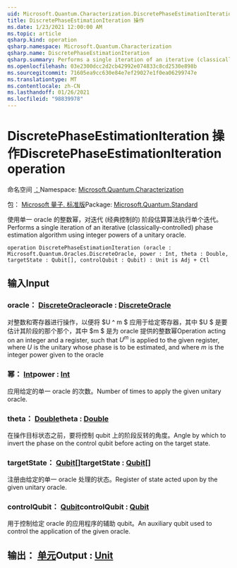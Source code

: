 ```yaml
---
uid: Microsoft.Quantum.Characterization.DiscretePhaseEstimationIteration
title: DiscretePhaseEstimationIteration 操作
ms.date: 1/23/2021 12:00:00 AM
ms.topic: article
qsharp.kind: operation
qsharp.namespace: Microsoft.Quantum.Characterization
qsharp.name: DiscretePhaseEstimationIteration
qsharp.summary: Performs a single iteration of an iterative (classically-controlled) phase estimation algorithm using integer powers of a unitary oracle.
ms.openlocfilehash: 03e2300dcc2d2cb42992e074833c8cd2530e898b
ms.sourcegitcommit: 71605ea9cc630e84e7ef29027e1f0ea06299747e
ms.translationtype: MT
ms.contentlocale: zh-CN
ms.lasthandoff: 01/26/2021
ms.locfileid: "98839978"
---
```

# <a name="discretephaseestimationiteration-operation"></a><span data-ttu-id="6d83d-102">DiscretePhaseEstimationIteration 操作</span><span class="sxs-lookup"><span data-stu-id="6d83d-102">DiscretePhaseEstimationIteration operation</span></span>

<span data-ttu-id="6d83d-103">命名空间 [：](xref:Microsoft.Quantum.Characterization)</span><span class="sxs-lookup"><span data-stu-id="6d83d-103">Namespace: [Microsoft.Quantum.Characterization](xref:Microsoft.Quantum.Characterization)</span></span>

<span data-ttu-id="6d83d-104">包： [Microsoft 量子. 标准版](https://nuget.org/packages/Microsoft.Quantum.Standard)</span><span class="sxs-lookup"><span data-stu-id="6d83d-104">Package: [Microsoft.Quantum.Standard](https://nuget.org/packages/Microsoft.Quantum.Standard)</span></span>


<span data-ttu-id="6d83d-105">使用单一 oracle 的整数幂，对迭代 (经典控制的) 阶段估算算法执行单个迭代。</span><span class="sxs-lookup"><span data-stu-id="6d83d-105">Performs a single iteration of an iterative (classically-controlled) phase estimation algorithm using integer powers of a unitary oracle.</span></span>

```qsharp
operation DiscretePhaseEstimationIteration (oracle : Microsoft.Quantum.Oracles.DiscreteOracle, power : Int, theta : Double, targetState : Qubit[], controlQubit : Qubit) : Unit is Adj + Ctl
```


## <a name="input"></a><span data-ttu-id="6d83d-106">输入</span><span class="sxs-lookup"><span data-stu-id="6d83d-106">Input</span></span>

### <a name="oracle--discreteoracle"></a><span data-ttu-id="6d83d-107">oracle： [DiscreteOracle](xref:Microsoft.Quantum.Oracles.DiscreteOracle)</span><span class="sxs-lookup"><span data-stu-id="6d83d-107">oracle : [DiscreteOracle](xref:Microsoft.Quantum.Oracles.DiscreteOracle)</span></span>

<span data-ttu-id="6d83d-108">对整数和寄存器进行操作，以便将 $U ^ m $ 应用于给定寄存器，其中 $U $ 是要估计其阶段的那个那个，其中 $m $ 是为 oracle 提供的整数幂</span><span class="sxs-lookup"><span data-stu-id="6d83d-108">Operation acting on an integer and a register, such that $U^m$ is applied to the given register, where $U$ is the unitary whose phase is to be estimated, and where $m$ is the integer power given to the oracle</span></span>


### <a name="power--int"></a><span data-ttu-id="6d83d-109">幂： [Int](xref:microsoft.quantum.lang-ref.int)</span><span class="sxs-lookup"><span data-stu-id="6d83d-109">power : [Int](xref:microsoft.quantum.lang-ref.int)</span></span>

<span data-ttu-id="6d83d-110">应用给定的单一 oracle 的次数。</span><span class="sxs-lookup"><span data-stu-id="6d83d-110">Number of times to apply the given unitary oracle.</span></span>


### <a name="theta--double"></a><span data-ttu-id="6d83d-111">theta： [Double](xref:microsoft.quantum.lang-ref.double)</span><span class="sxs-lookup"><span data-stu-id="6d83d-111">theta : [Double](xref:microsoft.quantum.lang-ref.double)</span></span>

<span data-ttu-id="6d83d-112">在操作目标状态之前，要将控制 qubit 上的阶段反转的角度。</span><span class="sxs-lookup"><span data-stu-id="6d83d-112">Angle by which to invert the phase on the control qubit before acting on the target state.</span></span>


### <a name="targetstate--qubit"></a><span data-ttu-id="6d83d-113">targetState： [Qubit](xref:microsoft.quantum.lang-ref.qubit)[]</span><span class="sxs-lookup"><span data-stu-id="6d83d-113">targetState : [Qubit](xref:microsoft.quantum.lang-ref.qubit)[]</span></span>

<span data-ttu-id="6d83d-114">注册由给定的单一 oracle 处理的状态。</span><span class="sxs-lookup"><span data-stu-id="6d83d-114">Register of state acted upon by the given unitary oracle.</span></span>


### <a name="controlqubit--qubit"></a><span data-ttu-id="6d83d-115">controlQubit： [Qubit](xref:microsoft.quantum.lang-ref.qubit)</span><span class="sxs-lookup"><span data-stu-id="6d83d-115">controlQubit : [Qubit](xref:microsoft.quantum.lang-ref.qubit)</span></span>

<span data-ttu-id="6d83d-116">用于控制给定 oracle 的应用程序的辅助 qubit。</span><span class="sxs-lookup"><span data-stu-id="6d83d-116">An auxiliary qubit used to control the application of the given oracle.</span></span>



## <a name="output--unit"></a><span data-ttu-id="6d83d-117">输出： [单元](xref:microsoft.quantum.lang-ref.unit)</span><span class="sxs-lookup"><span data-stu-id="6d83d-117">Output : [Unit](xref:microsoft.quantum.lang-ref.unit)</span></span>

